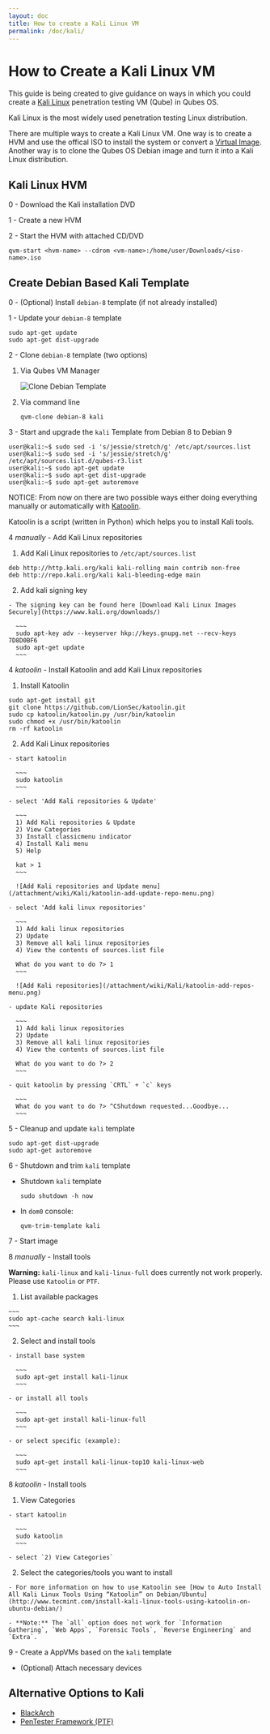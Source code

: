 ```yaml
---
layout: doc
title: How to create a Kali Linux VM
permalink: /doc/kali/
---
```


How to Create a Kali Linux VM
=============================

This guide is being created to give guidance on ways in which you could create a [Kali Linux](https://www.kali.org/) penetration testing VM (Qube) in Qubes OS.

Kali Linux is the most widely used penetration testing Linux distribution.

There are multiple ways to create a Kali Linux VM. One way is to create a HVM and use the offical ISO to install the system or convert a [Virtual Image](https://www.offensive-security.com/kali-linux-vmware-virtualbox-image-download/). Another way is to clone the Qubes OS Debian image and turn it into a Kali Linux distribution.

Kali Linux HVM
--------------

0 - Download the Kali installation DVD

1 - Create a new HVM

2 - Start the HVM with attached CD/DVD

~~~
qvm-start <hvm-name> --cdrom <vm-name>:/home/user/Downloads/<iso-name>.iso
~~~

Create Debian Based Kali Template
---------------------------------

0 - (Optional) Install `debian-8` template (if not already installed)

1 - Update your `debian-8` template

~~~
sudo apt-get update
sudo apt-get dist-upgrade
~~~

2 - Clone `debian-8` template (two options)

 1. Via Qubes VM Manager

    ![Clone Debian Template](/attachment/wiki/Kali/clone-kali.png)

 2. Via command line

    ~~~
    qvm-clone debian-8 kali
    ~~~

3 - Start and upgrade the `kali` Template from Debian 8 to Debian 9

~~~
user@kali:~$ sudo sed -i 's/jessie/stretch/g' /etc/apt/sources.list
user@kali:~$ sudo sed -i 's/jessie/stretch/g' /etc/apt/sources.list.d/qubes-r3.list
user@kali:~$ sudo apt-get update
user@kali:~$ sudo apt-get dist-upgrade
user@kali:~$ sudo apt-get autoremove
~~~

NOTICE: From now on there are two possible ways either doing everything manually or automatically with [Katoolin](https://github.com/LionSec/katoolin).

Katoolin is a script (written in Python) which helps you to install Kali tools.

4 *manually* - Add Kali Linux repositories

  1. Add Kali Linux repositories to `/etc/apt/sources.list`

  ~~~
  deb http://http.kali.org/kali kali-rolling main contrib non-free
  deb http://repo.kali.org/kali kali-bleeding-edge main
  ~~~

  2. Add kali signing key

    - The signing key can be found here [Download Kali Linux Images Securely](https://www.kali.org/downloads/)

      ~~~
      sudo apt-key adv --keyserver hkp://keys.gnupg.net --recv-keys 7D8D0BF6
      sudo apt-get update
      ~~~



4 *katoolin* - Install Katoolin and add Kali Linux repositories

  1. Install Katoolin

  ~~~
  sudo apt-get install git
  git clone https://github.com/LionSec/katoolin.git
  sudo cp katoolin/katoolin.py /usr/bin/katoolin
  sudo chmod +x /usr/bin/katoolin
  rm -rf katoolin
  ~~~

  2. Add Kali Linux repositories

    - start katoolin

      ~~~
      sudo katoolin
      ~~~

    - select 'Add Kali repositories & Update'

      ~~~
      1) Add Kali repositories & Update
      2) View Categories
      3) Install classicmenu indicator
      4) Install Kali menu
      5) Help

      kat > 1
      ~~~

      ![Add Kali repositories and Update menu](/attachment/wiki/Kali/katoolin-add-update-repo-menu.png)

    - select 'Add kali linux repositories'

      ~~~
      1) Add kali linux repositories
      2) Update
      3) Remove all kali linux repositories
      4) View the contents of sources.list file

      What do you want to do ?> 1
      ~~~

      ![Add Kali repositories](/attachment/wiki/Kali/katoolin-add-repos-menu.png)

    - update Kali repositories

      ~~~
      1) Add kali linux repositories
      2) Update
      3) Remove all kali linux repositories
      4) View the contents of sources.list file

      What do you want to do ?> 2
      ~~~

    - quit katoolin by pressing `CRTL` + `c` keys

      ~~~
      What do you want to do ?> ^CShutdown requested...Goodbye...
      ~~~

5 - Cleanup and update `kali` template

~~~
sudo apt-get dist-upgrade
sudo apt-get autoremove
~~~


6 - Shutdown and trim `kali` template

  - Shutdown `kali` template

    ~~~
    sudo shutdown -h now
    ~~~

  - In `dom0` console:

    ~~~
    qvm-trim-template kali
    ~~~

7 - Start image

8 *manually* - Install tools

**Warning:** `kali-linux` and `kali-linux-full` does currently not work properly. Please use `Katoolin` or `PTF`.

  1. List available packages

    ~~~
    sudo apt-cache search kali-linux
    ~~~

  2. Select and install tools

    - install base system

      ~~~
      sudo apt-get install kali-linux
      ~~~

    - or install all tools

      ~~~
      sudo apt-get install kali-linux-full
      ~~~

    - or select specific (example):

      ~~~
      sudo apt-get install kali-linux-top10 kali-linux-web
      ~~~

8 *katoolin* - Install tools

  1. View Categories

    - start katoolin

      ~~~
      sudo katoolin
      ~~~

    - select `2) View Categories`

  2. Select the categories/tools you want to install

    - For more information on how to use Katoolin see [How to Auto Install All Kali Linux Tools Using “Katoolin” on Debian/Ubuntu](http://www.tecmint.com/install-kali-linux-tools-using-katoolin-on-ubuntu-debian/)

    - **Note:** The `all` option does not work for `Information Gathering`, `Web Apps`, `Forensic Tools`, `Reverse Engineering` and `Extra`.

9 - Create a AppVMs based on the `kali` template

  - (Optional) Attach necessary devices


Alternative Options to Kali
---------------------------

- [BlackArch](/doc/blackarch/)
- [PenTester Framework (PTF)](/doc/ptf/)
